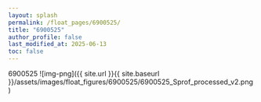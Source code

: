 ```yaml
---
layout: splash
permalink: /float_pages/6900525/
title: "6900525"
author_profile: false
last_modified_at: 2025-06-13
toc: false
---
```

 
6900525
![img-png]({{ site.url }}{{ site.baseurl }}/assets/images/float_figures/6900525/6900525_Sprof_processed_v2.png)